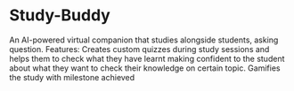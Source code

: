 # Study-Buddy
 An AI-powered virtual companion that studies alongside students, asking question. Features: Creates custom quizzes during study sessions and helps them to check what they have learnt making confident to the student about what they want to check their knowledge on certain topic.  Gamifies the study with milestone achieved
